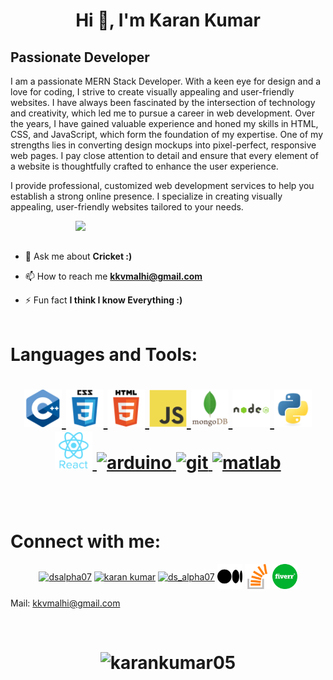 <h1 align="center">Hi 👋, I'm <strong>Karan Kumar</strong></h1>

<h2>Passionate Developer</h2>

<p>
    I am a passionate MERN Stack Developer. With a keen eye for design and
    a love for coding, I strive to create visually appealing and
    user-friendly websites. I have always been fascinated by the
    intersection of technology and creativity, which led me to pursue a
    career in web development. Over the years, I have gained valuable
    experience and honed my skills in HTML, CSS, and JavaScript, which
    form the foundation of my expertise. One of my strengths lies in
    converting design mockups into pixel-perfect, responsive web pages. I
    pay close attention to detail and ensure that every element of a
    website is thoughtfully crafted to enhance the user experience.
  </p>
  <p>
    I provide professional, customized web development services to help
            you establish a strong online presence. I specialize in creating
            visually appealing, user-friendly websites tailored to your needs.
  </p>
<img align="right" width="400" src="https://i.pinimg.com/originals/e4/26/70/e426702edf874b181aced1e2fa5c6cde.gif">

<br><br>

- 💬 Ask me about **Cricket :)**

- 📫 How to reach me **kkvmalhi@gmail.com**

- ⚡ Fun fact **I think I know Everything :)**
  <br><br>

<h1 align="left">Languages and Tools:</h1>
<h1 align="center"> 
<a href="https://www.w3schools.com/cpp/" target="_blank" rel="noreferrer"> <img src="https://raw.githubusercontent.com/devicons/devicon/master/icons/cplusplus/cplusplus-original.svg" alt="cplusplus" width="60" height="60"/> </a> 
<a href="https://www.w3schools.com/css/" target="_blank" rel="noreferrer"> <img src="https://raw.githubusercontent.com/devicons/devicon/master/icons/css3/css3-original-wordmark.svg" alt="css3" width="60" height="60"/> </a> 
<a href="https://www.w3.org/html/" target="_blank" rel="noreferrer"> <img src="https://raw.githubusercontent.com/devicons/devicon/master/icons/html5/html5-original-wordmark.svg" alt="html5" width="60" height="60"/> </a> 
<a href="https://developer.mozilla.org/en-US/docs/Web/JavaScript" target="_blank" rel="noreferrer"> <img src="https://raw.githubusercontent.com/devicons/devicon/master/icons/javascript/javascript-original.svg" alt="javascript" width="60" height="60"/> </a> 
<a href="https://www.mongodb.com/" target="_blank" rel="noreferrer"> <img src="https://raw.githubusercontent.com/devicons/devicon/master/icons/mongodb/mongodb-original-wordmark.svg" alt="mongodb" width="60" height="60"/> </a> 
<a href="https://nodejs.org" target="_blank" rel="noreferrer"> <img src="https://raw.githubusercontent.com/devicons/devicon/master/icons/nodejs/nodejs-original-wordmark.svg" alt="nodejs" width="60" height="60"/> </a> 
<a href="https://www.python.org" target="_blank" rel="noreferrer"> <img src="https://raw.githubusercontent.com/devicons/devicon/master/icons/python/python-original.svg" alt="python" width="60" height="60"/> </a> 
<a href="https://reactjs.org/" target="_blank" rel="noreferrer"> <img src="https://raw.githubusercontent.com/devicons/devicon/master/icons/react/react-original-wordmark.svg" alt="react" width="60" height="60"/> </a> 
<a href="https://www.arduino.cc/" target="_blank" rel="noreferrer"> <img src="https://cdn.worldvectorlogo.com/logos/arduino-1.svg" alt="arduino" width="60" height="60"/> </a> 
<a href="https://git-scm.com/" target="_blank" rel="noreferrer"> <img src="https://www.vectorlogo.zone/logos/git-scm/git-scm-icon.svg" alt="git" width="60" height="60"/> </a> 
<a href="https://www.mathworks.com/" target="_blank" rel="noreferrer"> <img src="https://upload.wikimedia.org/wikipedia/commons/2/21/Matlab_Logo.png" alt="matlab" width="60" height="60"/> </a>
</h1>
<br><br>
<h1 align="left">Connect with me:</h1>
<p align="center">
<a href="https://twitter.com/DSALPHA_07?t=y9ZKeGo_LhbVN50zNu1aBw&s=09" target="blank"><img align="center" src="https://raw.githubusercontent.com/rahuldkjain/github-profile-readme-generator/master/src/images/icons/Social/twitter.svg" alt="dsalpha07" height="40" width="40" /></a>
<a href="https://www.linkedin.com/in/karan-kumar-280464266/" target="blank"><img align="center" src="https://raw.githubusercontent.com/rahuldkjain/github-profile-readme-generator/master/src/images/icons/Social/linked-in-alt.svg" alt="karan kumar" height="40" width="40" /></a>
<a href="https://instagram.com/ds_alpha07?igshid=NmQ2ZmYxZjA=" target="blank"><img align="center" src="https://raw.githubusercontent.com/rahuldkjain/github-profile-readme-generator/master/src/images/icons/Social/instagram.svg" alt="ds_alpha07" height="40" width="40" /></a>
<a href="https://medium.com/@kkvmalhi" target="blank"><img align="center" src="./images/medium-icon-svgrepo-com.svg" alt="ds_alpha07" height="40" width="40" /></a>
<a href="https://stackoverflow.com/users/22581031/karan-kumar" target="blank"><img align="center" 
src="./images/stackoverflow-color-svgrepo-com.svg" alt="ds_alpha07" height="40" width="40" /></a>
<a href="https://www.fiverr.com/kk_programmer?up_rollout=true" target="blank"><img align="center" src="./images/fiverr.svg" alt="ds_alpha07" height="40" width="40" /></a>
<br>
<p>Mail: <a href="mailto:kkvmalhi@gmail.com">kkvmalhi@gmail.com</a></p>
</p>
<br>
<h1 align="center"> <img src="https://komarev.com/ghpvc/?username=karankumar05&label=Profile%20views&color=0e75b6&style=flat" alt="karankumar05" /> </h1>
